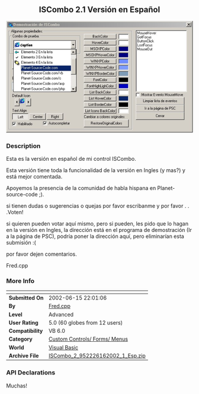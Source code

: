 ﻿<div align="center">

## ISCombo 2\.1 Versión en Español

<img src="PIC20026161438363629.10 Espanol">
</div>

### Description

Esta es la versión en español de mi control ISCombo.

Esta versión tiene toda la funcionalidad de la versión en Ingles (y mas?) y está mejor comentada.

Apoyemos la presencia de la comunidad de habla hispana en Planet-source-code ;).

si tienen dudas o sugerencias o quejas por favor escribanme y por favor . . .Voten!

si quieren pueden votar aquí mismo, pero si pueden, les pido que lo hagan en la versión en Ingles, la dirección está en el programa de demostración (Ir a la página de PSC), podría poner la dirección aquí, pero eliminarían esta submisión :(

por favor dejen comentarios.

Fred.cpp
 
### More Info
 


<span>             |<span>
---                |---
**Submitted On**   |2002-06-15 22:01:06
**By**             |[Fred\.cpp](https://github.com/Planet-Source-Code/PSCIndex/blob/master/ByAuthor/fred-cpp.md)
**Level**          |Advanced
**User Rating**    |5.0 (60 globes from 12 users)
**Compatibility**  |VB 6\.0
**Category**       |[Custom Controls/ Forms/  Menus](https://github.com/Planet-Source-Code/PSCIndex/blob/master/ByCategory/custom-controls-forms-menus__1-4.md)
**World**          |[Visual Basic](https://github.com/Planet-Source-Code/PSCIndex/blob/master/ByWorld/visual-basic.md)
**Archive File**   |[ISCombo\_2\_952226162002\_1\_Esp\.zip](https://github.com/Planet-Source-Code/fred-cpp-iscombo-2-1-versi-n-en-espa-ol__1-35921/archive/master.zip)

### API Declarations

Muchas!





